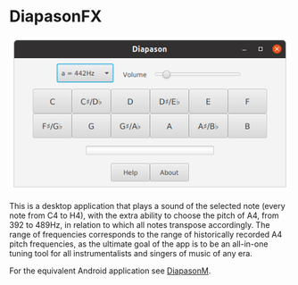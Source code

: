 # DiapasonFX

![screenshot](/diap_fx_3.1.png)

This is a desktop application that plays a sound of the selected note (every note from C4 to H4), with the extra ability to choose the pitch of A4, from 392 to 489Hz, in relation to which all notes transpose accordingly. The range of frequencies corresponds to the range of historically recorded A4 pitch frequencies, as the ultimate goal of the app is to be an all-in-one tuning tool for all instrumentalists and singers of music of any era.

For the equivalent Android application see [DiapasonM](https://github.com/dimitris47/diapasonm).
